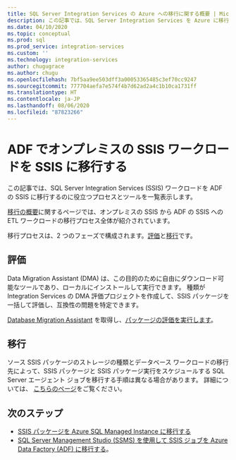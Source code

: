 ```yaml
---
title: SQL Server Integration Services の Azure への移行に関する概要 | Microsoft Docs
description: この記事では、SQL Server Integration Services を Azure に移行するためのプロセスとツールを紹介しています。
ms.date: 04/10/2020
ms.topic: conceptual
ms.prod: sql
ms.prod_service: integration-services
ms.custom: ''
ms.technology: integration-services
author: chugugrace
ms.author: chugu
ms.openlocfilehash: 7bf5aa9ee503dff3a00053365485c3ef70cc9247
ms.sourcegitcommit: 777704aefa7e574f4b7d62ad2a4c1b10ca1731ff
ms.translationtype: HT
ms.contentlocale: ja-JP
ms.lasthandoff: 08/06/2020
ms.locfileid: "87823266"
---
```

# <a name="migrate-on-premises-ssis-workloads-to-ssis-in-adf"></a>ADF でオンプレミスの SSIS ワークロードを SSIS に移行する

この記事では、SQL Server Integration Services (SSIS) ワークロードを ADF の SSIS に移行するのに役立つプロセスとツールを一覧表示します。

[移行の概要](https://docs.microsoft.com/azure/data-factory/scenario-ssis-migration-overview)に関するページでは、オンプレミスの SSIS から ADF の SSIS への ETL ワークロードの移行プロセス全体が紹介されています。

移行プロセスは、2 つのフェーズで構成されます。[評価](https://docs.microsoft.com/azure/data-factory/scenario-ssis-migration-overview#assessment)と[移行](https://docs.microsoft.com/azure/data-factory/scenario-ssis-migration-overview#migration)です。

## <a name="assessment"></a>評価

Data Migration Assistant (DMA) は、この目的のために自由にダウンロード可能なツールであり、ローカルにインストールして実行できます。 種類が Integration Services の DMA 評価プロジェクトを作成して、SSIS パッケージを一括して評価し、互換性の問題を特定できます。

[Database Migration Assistant](https://docs.microsoft.com/sql/dma/dma-overview) を取得し、[パッケージの評価を実行します](https://docs.microsoft.com/sql/dma/dma-assess-ssis)。

## <a name="migration"></a>移行

ソース SSIS パッケージのストレージの種類とデータベース ワークロードの移行先によって、SSIS パッケージと SSIS パッケージ実行をスケジュールする SQL Server エージェント ジョブを移行する手順は異なる場合があります。 詳細については、 [こちらのページ](https://docs.microsoft.com/azure/data-factory/scenario-ssis-migration-overview#migration)をご覧ください。

## <a name="next-steps"></a>次のステップ

- [SSIS パッケージを Azure SQL Managed Instance に移行する](https://docs.microsoft.com/azure/dms/how-to-migrate-ssis-packages-managed-instance)
- [SQL Server Management Studio (SSMS) を使用して SSIS ジョブを Azure Data Factory (ADF) に移行する](https://docs.microsoft.com/azure/data-factory/how-to-migrate-ssis-job-ssms)。
